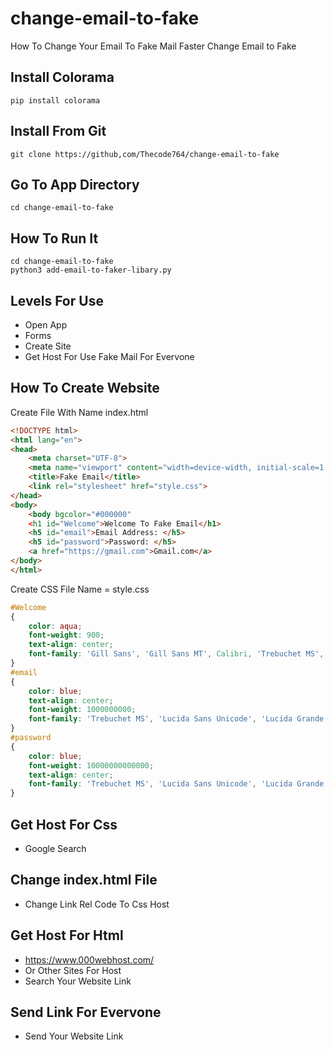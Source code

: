 # change-email-to-fake
How To Change Your Email To Fake Mail
Faster Change Email to Fake
## Install Colorama
```
pip install colorama
```
## Install From Git
```
git clone https://github,com/Thecode764/change-email-to-fake
```
## Go To App Directory
```
cd change-email-to-fake
```
## How To Run It
```
cd change-email-to-fake
python3 add-email-to-faker-libary.py
```
## Levels For Use
- Open App
- Forms
- Create Site
- Get Host For Use Fake Mail For Evervone

## How To Create Website
Create File With Name index.html
```html
<!DOCTYPE html>
<html lang="en">
<head>
    <meta charset="UTF-8">
    <meta name="viewport" content="width=device-width, initial-scale=1.0">
    <title>Fake Email</title>
    <link rel="stylesheet" href="style.css">
</head>
<body>
    <body bgcolor="#000000"
    <h1 id="Welcome">Welcome To Fake Email</h1>
    <h5 id="email">Email Address: </h5>
    <h5 id="password">Password: </h5>
    <a href="https://gmail.com">Gmail.com</a>
</body>
</html>
```
Create CSS File Name = style.css
```css
#Welcome
{
    color: aqua;
    font-weight: 900;
    text-align: center;
    font-family: 'Gill Sans', 'Gill Sans MT', Calibri, 'Trebuchet MS', sans-serif;
}
#email
{
    color: blue;
    text-align: center;
    font-weight: 1000000000;
    font-family: 'Trebuchet MS', 'Lucida Sans Unicode', 'Lucida Grande', 'Lucida Sans', Arial, sans-serif;
}
#password
{
    color: blue;
    font-weight: 10000000000000;
    text-align: center;
    font-family: 'Trebuchet MS', 'Lucida Sans Unicode', 'Lucida Grande', 'Lucida Sans', Arial, sans-serif;
}
```


## Get Host For Css
- Google Search
## Change index.html File
- Change Link Rel Code To Css Host
## Get Host For Html 
- https://www.000webhost.com/
- Or Other Sites For Host
- Search Your Website Link
## Send Link For Evervone
- Send Your Website Link
